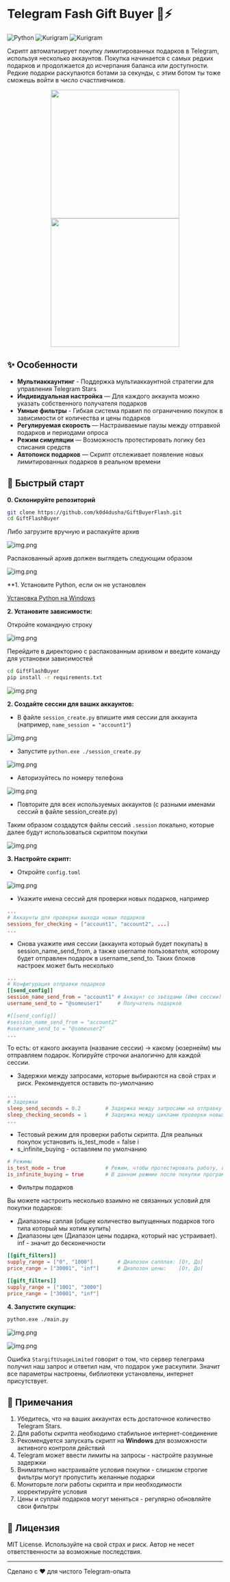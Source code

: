 # Telegram Fash Gift Buyer 🎁⚡

![Python](https://img.shields.io/badge/python-3.8%2B-blue)
![Kurigram](https://img.shields.io/badge/Kurigram-2.2.6-green)
![Kurigram](https://img.shields.io/badge/loguru-0.7.3-green)

Скрипт автоматизирует покупку лимитированных подарков в Telegram, используя несколько аккаунтов. Покупка начинается с самых редких подарков и продолжается до исчерпания баланса или доступности. Редкие подарки раскупаются ботами за секунды, с этим ботом ты тоже сможешь войти в число счастливчиков.
<p align="center">
  <img src="img/img.png" height="300"/>
  <img src="img/img_2.png" height="300"/>
</p>

## ✨ Особенности

- **Мультиаккаунтинг** - Поддержка мультиаккаунтной стратегии для управления Telegram Stars
- **Индивидуальная настройка** — Для каждого аккаунта можно указать собственного получателя подарков
- **Умные фильтры** - Гибкая система правил по ограничению покупок в зависимости от количества и цены подарков
- **Регулируемая скорость** — Настраиваемые паузы между отправкой подарков и периодами опроса  
- **Режим симуляции** — Возможность протестировать логику без списания средств  
- **Автопоиск подарков** — Скрипт отслеживает появление новых лимитированных подарков в реальном времени

## 🚀 Быстрый старт
**0. Склонируйте репозиторий**
```bash
git clone https://github.com/k0d4dusha/GiftBuyerFlash.git
cd GiftFlashBuyer
```
Либо загрузите вручную и распакуйте архив

![img.png](img/save_zip.png)

Распакованный архив должен выглядеть следующим образом

![img.png](img/dir_with_gift_buyer.png)

**1. Установите Python, если он не установлен

[Установка Python на Windows](https://python-scripts.com/install-python-windows)

**2. Установите зависимости:**

Откройте командную строку

![img.png](img/open_cmd.png)

Перейдите в директорию с распакованным архивом и введите команду для установки зависимостей

```bash
cd GiftFlashBuyer
pip install -r requirements.txt
```

![img.png](img/cmd_pip.png)

**2. Создайте сессии для ваших аккаунтов:**
- В файле `session_create.py` впишите имя сессии для аккаунта (например, `name_session = "account1"`)

![img.png](img/session_create_file.png)

- Запустите `python.exe ./session_create.py`

![img.png](img/session_create.png)

- Авторизуйтесь по номеру телефона

![img.png](img/login.png)

- Повторите для всех используемых аккаунтов (с разными именами сессий в файле session_create.py)

Таким образом создадутся файлы сессий `.session` локально, которые далее будут использоваться скриптом покупки

![img.png](img/created_session.png)

**3. Настройте скрипт:**
- Откройте `config.toml`

![img.png](img/config_toml.png)

- Укажите имена сессий для проверки новых подарков, например
```toml
...
# Аккаунты для проверки выхода новых подарков
sessions_for_checking = ["account1", "account2", ...]
...
```

- Снова укажите имя сессии (аккаунта который будет покупать) в session_name_send_from, а также username пользователя, которому будет отправлен подарок в username_send_to. Таких блоков настроек может быть несколько
```toml
...
# Конфигурация отправки подарков
[[send_config]]
session_name_send_from = "account1" # Аккаунт со звёздами (Имя сессии)
username_send_to = "@someuser1"     # Получатель подарков

#[[send_config]]
#session_name_send_from = "account2"
#username_send_to = "@someuser2"
...
```

То есть: от какого аккаунта (название сессии) → какому (юзернейм) мы отправляем подарок. Копируйте строчки аналогично для каждой сессии.

- Задержки между запросами, которые выбираются на свой страх и риск. Рекомендуется оставить по-умолчанию
```toml
...
# Задержки
sleep_send_seconds = 0.2        # Задержка между запросами на отправку подарков
sleep_checking_seconds = 1      # Задержка между циклами проверки новых подарков
...
```

 - Тестовый режим для проверки работы скрипта. Для реальных покупок установить is_test_mode = false i
 - s_infinite_buying - оставляем по умолчанию

```toml
# Режимы
is_test_mode = true             # Режим, чтобы протестировать работу, программа будет думать, как будто имеется 2 доступных подарка для покупки
is_infinite_buying = true       # В данном режмие после покупки программа продолжит проверять новые подарки и закупать
```

- Фильтры подарков

Вы можете настроить несколько взаимно не связанных условий для покупки подарков:
- Диапазоны саплая (общее количество выпущенных подарков того типа который мы хотим купить)
- Диапазоны цен (Диапазон цены подарка, который нас устраивает). inf - значит до бесконечности

```toml
[[gift_filters]]
supply_range = ["0", "1000"]        # Диапозон сапплая: [От, До]
price_range = ["30001", "inf"]      # Диапозон цены:    [От, До]

[[gift_filters]]
supply_range = ["1001", "3000"]
price_range = ["30001", "inf"]
```

**4. Запустите скупщик:**
```bash
python.exe ./main.py
```

![img.png](img/run_main.png)

![img.png](img/img_debug.png)

Ошибка `StargiftUsageLimited` говорит о том, что сервер телеграма получил наш запрос и ответил нам, что подарок уже раскупили. Значит все параметры настроены, библиотеки установлены, интернет присутствует.

## 📝 Примечания

1. Убедитесь, что на ваших аккаунтах есть достаточное количество Telegram Stars.
2. Для работы скрипта необходимо стабильное интернет-соединение
3. Рекомендуется запускать скрипт на **Windows** для возможности активного контроля действий
4. Telegram может ввести лимиты на запросы - настройте разумные задержки
5. Внимательно настраивайте условия покупки - слишком строгие фильтры могут пропустить желанные подарки
6. Мониторьте логи работы скрипта и при необходимости корректируйте условия
7. Цены и суплай подарков могут меняться - регулярно обновляйте свои фильтры

## 📜 Лицензия

MIT License. Используйте на свой страх и риск. Автор не несет ответственности за возможные последствия.

---
Сделано с ❤️ для чистого Telegram-опыта
